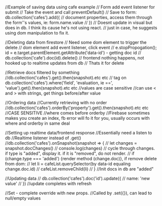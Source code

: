 //Example of saving data using cafe example
// Form add event listener for submit
// Take the event and call preventDefault() 
// Save to form: db.collection('cafes').add({
//   document properties, access them through the form''s values, ie: form.name.value
// })
// Doesnt update in visual but does in db. I think its cause he's not using react.
// just in case, he suggests using dom manipulation to fix it.

//Deleting data from firestore
// Need some dom element to trigger the delete
// dom element add event listener, click event
// e.stopPropogation(); id = e.target.parentElement.getAttribute('data-id') - getting doc id
// db.collection('cafe').doc(id).delete()
// frontend nothing happens, not hooked up to realtime updates from db
// Thats it for delete

//Retrieve docs filtered by something
//db.collection('cafes').get().then(snapshot).etc etc
// tag on db.collection('cafes').where('field', 'evaluation, ie ==', 'value').get().then(snapshot).etc etc
//values are case sensitive
//can use < and > with strings, get things before/after value

//Ordering data
//Currently retrieving with no order
//db.collection('cafes').orderBy('property').get().then(snapshot).etc etc
//CASE SENSITIVE
//where comes before orderby
//Firebase sometimes makes you create an index, fb error will fo it for you, usually occurs with where and orderby in same deal

//Setting up realtime data/frontend response
//Essentially need a listen to db
//Realtime listener instead of .get()
//db.collection('cafes').onSnapshot(snapshot => {
//   let changes = snapshot.docChanges()
//   console.log(changes)
//    cycle through changes. if type is "added", display it. if it is "removed", do not render.
//    if (change.type === 'added') {render method (change.doc)}, if remove delete from dom:
// let li = cafeList.querySelector(by data-id equaling change.doc.id)
// cafeList.removeChild(li)
// }
//Init docs in db are "added"

//Updating data
// db.collection('cafes').doc('id').update({
// name: 'new value'
// })
//update completes with refresh

//Set - complete override with new props. 
//Called by .set({}), can lead to null/empty values
